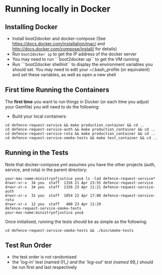 # Running locally in Docker

## Installing Docker

* Install boot2docker and docker-compose (See https://docs.docker.com/installation/mac/ and http://docs.docker.com/compose/install/ for details)
* Run ```boot2docker ip``` to get the IP address of the docker server
* You may need to run ```boot2docker up`` to get the VM running
* Run ```boot2docker shellinit`` to display the environment variables you should set. You may need to edit your ~/.bash_profile (or equivalent)
	and set these variables, as well as open a new shell

## First time Running the Containers

The **first time** you want to run things in Docker (or each time you adjust your Gemfile) you will need to do the following:

* Build your local containers:
```
cd defence-request-service && make production_container && cd ..
cd defence-request-service-auth && make production_container && cd ..
cd defence-request-service-rota && make production_container && cd ..
cd defence-request-service-smoke-tests && make test_container && cd ..
```

## Running in the Tests

Note that docker-compose.yml assumes you have the other projects (auth, service, and rota) in the parent directory:

```
your-mac-name:ministryofjustice you$ ls -lad defence-request-service*
drwxr-xr-x  34 you  staff  1156 21 Apr 23:55 defence-request-service
drwxr-xr-x  34 you  staff  1156 23 Apr 11:21 defence-request-service-auth
drwxr-xr-x  31 you  staff  1054 22 Apr 17:08 defence-request-service-rota
drwxr-xr-x  12 you  staff   408 23 Apr 11:29
defence-request-service-smoke-tests
your-mac-name:ministryofjustice you$
```

Once initialised, running the tests should be as simple as the
following:

``` cd defence-request-service-smoke-tests && ./bin/smoke-tests ```

## Test Run Order
* the test order is not randomised
* the 'log-in' test (named 01_*) and the 'log-out' test (named 99_*) should be run first and last respectively
